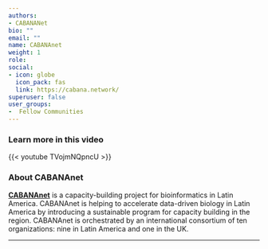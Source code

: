 ```yaml
---
authors:
- CABANANet
bio: ""
email: ""
name: CABANAnet
weight: 1
role: 
social:
- icon: globe
  icon_pack: fas
  link: https://cabana.network/
superuser: false
user_groups:
-  Fellow Communities
---
```


### Learn more in this video

{{< youtube TVojmNQpncU >}} 

### About CABANAnet

**[CABANAnet](https://cabana.network/)** is a capacity-building project for bioinformatics in Latin America. CABANAnet is helping to accelerate data-driven biology in Latin America by introducing a sustainable program for capacity building in the region. CABANAnet is orchestrated by an international consortium of ten organizations: nine in Latin America and one in the UK. 




***
